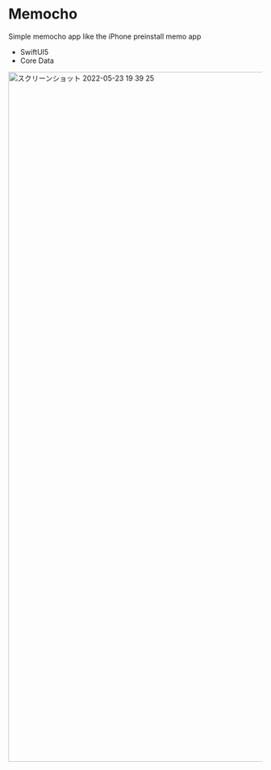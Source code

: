 # Memocho
Simple memocho app like the iPhone preinstall memo app

- SwiftUI5
- Core Data

<img width="1369" alt="スクリーンショット 2022-05-23 19 39 25" src="https://user-images.githubusercontent.com/15978091/169804700-d01e5ec1-6cd0-482d-aefd-34f1ac237ddc.png">
